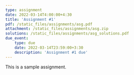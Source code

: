 ```yaml
---
type: assignment
date: 2022-03-14T4:00:00+4:30
title: 'Assignment #1'
pdf: /static_files/assignments/asg.pdf
attachment: /static_files/assignments/asg.zip
solutions: /static_files/assignments/asg_solutions.pdf
due_event: 
    type: due
    date: 2022-03-14T23:59:00+3:30
    description: 'Assignment #1 due'
---
```

This is a sample assignment.
